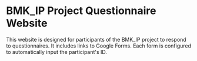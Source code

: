 # BMK_IP Project Questionnaire Website
This website is designed for participants of the BMK_IP project to respond to questionnaires. It includes links to Google Forms. Each form is configured to automatically input the participant's ID.
